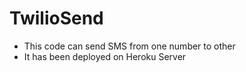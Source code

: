 # TwilioSend
* This code can send SMS from one number to other 
* It has been deployed on Heroku Server

